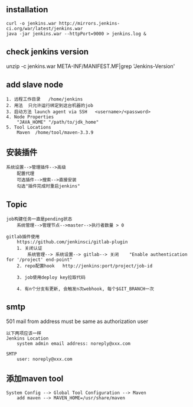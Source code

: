 ## installation
```
curl -o jenkins.war http://mirrors.jenkins-ci.org/war/latest/jenkins.war
java -jar jenkins.war --httpPort=9000 > jenkins.log &
```

## check jenkins version 
unzip -c jenkins.war   META-INF/MANIFEST.MF|grep 'Jenkins-Version'

## add slave node
```
1. 远程工作目录   /home/jenkins
2. 用法  只允许运行绑定到这台机器的job
3. 启动方法 launch agent via SSH   <username>/<password>
4. Node Properties
    "JAVA_HOME" "/path/to/jdk_home"
5. Tool Locations
    Maven  /home/tool/maven-3.3.9
```


## 安装插件
```
系统设置-->管理插件-->高级
    配置代理
    可选插件-->搜索-->直接安装
    勾选"插件完成时重启jenkins"
```

## Topic
```
job构建任务一直是pending状态
    系统管理-->管理节点-->master-->执行者数量 > 0

gitlab插件使用
    https://github.com/jenkinsci/gitlab-plugin
    1. 关闭认证
        系统管理--> 系统设置--> gitlab--> 关闭 	"Enable authentication for '/project' end-point"
    2. repo配置hook   http://jenkins:port/project/job-id
              
    3. job使用deploy key拉取代码

    4. 有n个分支有更新, 会触发n次webhook, 每个$GIT_BRANCH一次
```


## smtp 
501 mail from address must be same as authorization user

```
以下两项应该一样
Jenkins Location
    system admin email address: noreply@xxx.com

SMTP
    user: noreply@xxx.com    
```

## 添加maven tool
```
System Config --> Global Tool Configuration --> Maven
    add maven --> MAVEN_HOME=/usr/share/maven
```
